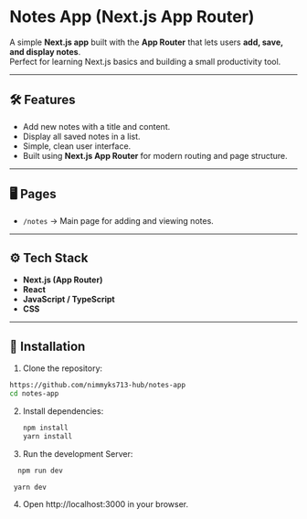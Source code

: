 # Notes App (Next.js App Router)

A simple **Next.js app** built with the **App Router** that lets users **add, save, and display notes**.  
Perfect for learning Next.js basics and building a small productivity tool.

---

## 🛠 Features

- Add new notes with a title and content.
- Display all saved notes in a list.
- Simple, clean user interface.
- Built using **Next.js App Router** for modern routing and page structure.

---

## 🖥 Pages

- `/notes` → Main page for adding and viewing notes.

---

## ⚙️ Tech Stack

- **Next.js (App Router)**  
- **React**  
- **JavaScript / TypeScript** 
- **CSS**

---

## 🚀 Installation

1. Clone the repository:

```bash
https://github.com/nimmyks713-hub/notes-app
cd notes-app

```
2. Install dependencies:
   ```bash
   npm install
   yarn install

   ```
3. Run the development Server:
 ```bash
   npm run dev

  yarn dev
```
4. Open http://localhost:3000 in your browser.



